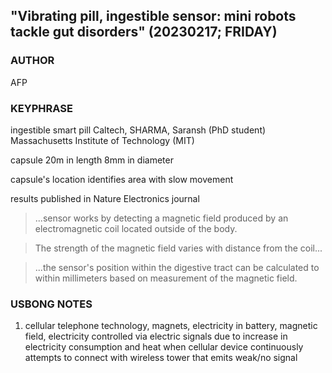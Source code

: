 ## "Vibrating pill, ingestible sensor: mini robots tackle gut disorders" (20230217; FRIDAY)

### AUTHOR
 
AFP

### KEYPHRASE

ingestible smart pill
Caltech, SHARMA, Saransh (PhD student)
Massachusetts Institute of Technology (MIT)

capsule
20m in length
8mm in diameter

capsule's location identifies area with slow movement

results published in Nature Electronics journal

> ...sensor works by detecting a magnetic field produced by an electromagnetic coil located outside of the body.

> The strength of the magnetic field varies with distance from the coil...

> ...the sensor's position within the digestive tract can be calculated to within millimeters based on measurement of the magnetic field.

### USBONG NOTES

1) cellular telephone technology, magnets, electricity in battery, magnetic field, electricity controlled via electric signals due to increase in electricity consumption and heat when cellular device continuously attempts to connect with wireless tower that emits weak/no signal

